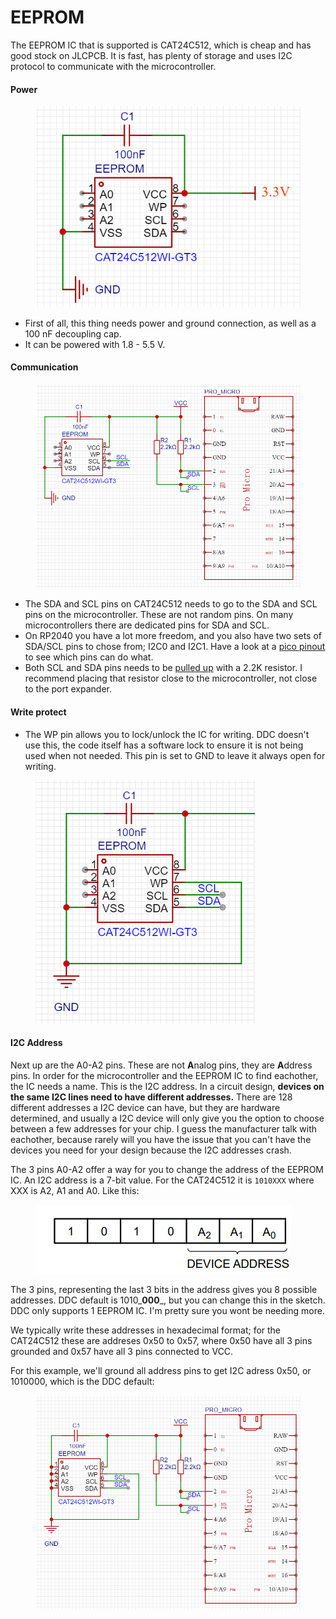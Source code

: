 # EEPROM

The EEPROM IC that is supported is CAT24C512, which is cheap and has good stock on JLCPCB. It is fast, has plenty of storage and uses I2C protocol to communicate with the microcontroller.&#x20;

#### Power

<figure><img src="../.gitbook/assets/image (10) (1) (1).png" alt=""><figcaption></figcaption></figure>

* First of all, this thing needs power and ground connection, as well as a 100 nF decoupling cap.&#x20;
* It can be powered with 1.8 - 5.5 V.&#x20;

#### Communication

<figure><img src="../.gitbook/assets/image (35).png" alt=""><figcaption></figcaption></figure>

* The SDA and SCL pins on CAT24C512 needs to go to the SDA and SCL pins on the microcontroller. These are not random pins. On many microcontrollers there are dedicated pins for SDA and SCL.
* On RP2040 you have a lot more freedom, and you also have two sets of SDA/SCL pins to chose from; I2C0 and I2C1. Have a look at a [pico pinout](https://microcontrollerslab.com/wp-content/uploads/2021/01/Raspberry-Pi-Pico-pinout-diagram.svg) to see which pins can do what.&#x20;
* Both SCL and SDA pins needs to be [pulled up](switch-inputs/shift-registers.md#pull-up-resistors) with a 2.2K resistor. I recommend placing that resistor close to the microcontroller, not close to the port expander.

#### Write protect

* The WP pin allows you to lock/unlock the IC for writing. DDC doesn't use this, the code itself has a software lock to ensure it is not being used when not needed. This pin is set to GND to leave it always open for writing.&#x20;

<figure><img src="../.gitbook/assets/image (3) (1) (1) (1).png" alt=""><figcaption></figcaption></figure>

#### I2C Address

Next up are the A0-A2 pins. These are not **A**nalog pins, they are **A**ddress pins. In order for the microcontroller and the EEPROM IC to find eachother, the IC needs a name. This is the I2C address. In a circuit design, **devices on the same I2C lines need to have different addresses.** There are 128 different addresses a I2C device can have, but they are hardware determined, and usually a I2C device will only give you the option to choose between a few addresses for your chip. I guess the manufacturer talk with eachother, because rarely will you have the issue that you can't have the devices you need for your design because the I2C addresses crash.&#x20;

The 3 pins A0-A2 offer a way for you to change the address of the EEPROM IC. An I2C address is a 7-bit value. For the CAT24C512 it is `1010XXX` where XXX is A2, A1 and A0. Like this:&#x20;

<figure><img src="../.gitbook/assets/image (36).png" alt=""><figcaption></figcaption></figure>

The 3 pins, representing the last 3 bits in the address gives you 8 possible addresses. DDC default is 1010_**000**_, but you can change this in the sketch. DDC only supports 1 EEPROM IC. I'm pretty sure you wont be needing more.&#x20;

We typically write these addresses in hexadecimal format; for the CAT24C512 these are addreses 0x50 to 0x57, where 0x50 have all 3 pins grounded and 0x57 have all 3 pins connected to VCC.&#x20;

For this example, we'll ground all address pins to get I2C adress 0x50, or 1010000, which is the DDC default:

<figure><img src="../.gitbook/assets/image (28).png" alt=""><figcaption></figcaption></figure>


